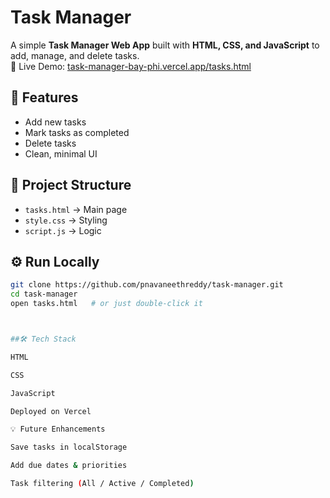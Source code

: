 # Task Manager

A simple **Task Manager Web App** built with **HTML, CSS, and JavaScript** to add, manage, and delete tasks.  
🔗 Live Demo: [task-manager-bay-phi.vercel.app/tasks.html](http://task-manager-bay-phi.vercel.app/tasks.html)

## 🚀 Features
- Add new tasks
- Mark tasks as completed
- Delete tasks
- Clean, minimal UI

## 📂 Project Structure
- `tasks.html` → Main page  
- `style.css` → Styling  
- `script.js` → Logic  

## ⚙️ Run Locally
```bash
git clone https://github.com/pnavaneethreddy/task-manager.git
cd task-manager
open tasks.html   # or just double-click it



##🛠 Tech Stack

HTML

CSS

JavaScript

Deployed on Vercel

💡 Future Enhancements

Save tasks in localStorage

Add due dates & priorities

Task filtering (All / Active / Completed)
